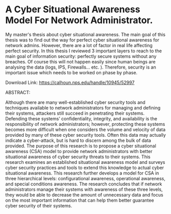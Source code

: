 # A Cyber Situational Awareness Model For Network Administrator.

My master's thesis about cyber situational awareness.
The main goal of this thesis was to find out the way for perfect cyber situational awareness for network admins. However, there are a lot of factor in real life affecting perfect security. In this thesis I reviewed 3 important layers to reach to the main goal of information security: perfectly secure systems without any breaches. Of course this will not happen easily since human beings are analysing the data (logs, IPS, Firewalls... etc. ). Therefore, security is an important issue which needs to be worked on phase by phase. 


Download Link: https://calhoun.nps.edu/handle/10945/52997

ABSTRACT:

Although there are many well-established cyber security tools and techniques available to network
administrators for managing and defining their systems, attackers still succeed in penetrating their systems.
Defending these systems’ confidentiality, integrity, and availability is the responsibility of network
administrators; however, protecting these systems becomes more difficult when one considers the volume
and velocity of data provided by many of these cyber security tools. Often this data may actually indicate a
cyber-attack, but is hard to discern among the bulk of data provided. The purpose of this research is to
propose a cyber situational awareness (CSA) model to provide network administrators with better
situational awareness of cyber security threats to their systems. This research examines an established
situational awareness model and surveys cyber security practices and tools to extend this knowledge to
actual cyber situational awareness. This research further develops a model for CSA in three hierarchical
levels: configurational awareness, operational awareness, and special conditions awareness. The research
concludes that if network administrators manage their systems with awareness of these three levels, they
would be able to decrease the amount of unnecessary data and focus on the most important information
that can help them better guarantee cyber security of their systems.
